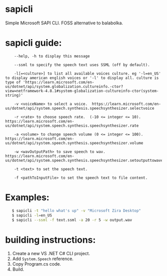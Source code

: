 # sapicli
Simple Microsoft SAPI CLI. 
FOSS alternative to balabolka.

# sapicli guide:

        --help, -h to display this message

        --ssml to specify the speech text uses SSML (off by default).
        
        -l[=<culture>] to list all available voices culture. eg '-l=en_US' to display american english voices or '-l' to display all. culture is type of 'https://learn.microsoft.com/en-us/dotnet/api/system.globalization.cultureinfo.-ctor?view=netframework-4.8.1#system-globalization-cultureinfo-ctor(system-string)'

        -v <voiceName> to select a voice.  https://learn.microsoft.com/en-us/dotnet/api/system.speech.synthesis.speechsynthesizer.selectvoice

        -r <rate> to choose speech rate.  (-10 <= integer <= 10).  https://learn.microsoft.com/en-us/dotnet/api/system.speech.synthesis.speechsynthesizer.rate

        -a <volume> to change speech volume (0 <= integer <= 100). https://learn.microsoft.com/en-us/dotnet/api/system.speech.synthesis.speechsynthesizer.volume

        -w <wavOutputPath> to save speech to wav. https://learn.microsoft.com/en-us/dotnet/api/system.speech.synthesis.speechsynthesizer.setoutputtowavefile

        -t <text> to set the speech text.

        -f <pathToInputFile> to set the speech text to file content.
# Examples:

```bash 
   $ sapicli -t "hello what's up" -v "Microsoft Zira Desktop"
   $ sapicli -l=en_US
   $ sapicli --ssml -f text.ssml -a 20 -r 5 -w output.wav
```

# building instructions:
  1. Create a new VS .NET C# CLI project.
  2. Add `System.Speech` reference.
  3. Copy Program.cs code.
  4. Build.
